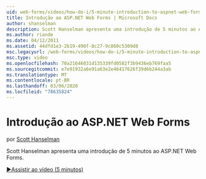 ```yaml
---
uid: web-forms/videos/how-do-i/5-minute-introduction-to-aspnet-web-forms
title: Introdução ao ASP.NET Web Forms | Microsoft Docs
author: shanselman
description: Scott Hanselman apresenta uma introdução de 5 minutos ao ASP.NET Web Forms.
ms.author: riande
ms.date: 04/12/2011
ms.assetid: 44dfd1e3-2b19-490f-8c27-9c860c5309d8
msc.legacyurl: /web-forms/videos/how-do-i/5-minute-introduction-to-aspnet-web-forms
msc.type: video
ms.openlocfilehash: 70a21646031d135339fd0582f3b9436eb769faa5
ms.sourcegitcommit: e7e91932a6e91a63e2e46417626f39d6b244a3ab
ms.translationtype: MT
ms.contentlocale: pt-BR
ms.lasthandoff: 03/06/2020
ms.locfileid: "78635824"
---
```

# <a name="intro-to-aspnet-web-forms"></a>Introdução ao ASP.NET Web Forms

por [Scott Hanselman](https://github.com/shanselman)

Scott Hanselman apresenta uma introdução de 5 minutos ao ASP.NET Web Forms.

[&#9654;Assistir ao vídeo (5 minutos)](https://channel9.msdn.com/Blogs/ASP-NET-Site-Videos/5-minute-introduction-to-aspnet-web-forms)
